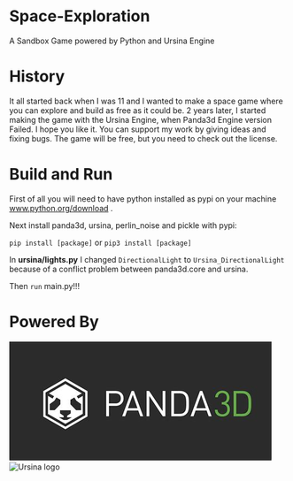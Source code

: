 # Space-Exploration
A Sandbox Game powered by Python and Ursina Engine


# History
It all started back when I was 11 and I wanted to make a space game where you can explore and build as free as it could be. 2 years later, I started making the game with the Ursina Engine, when Panda3d Engine version Failed. I hope you like it. You can support my work by giving ideas and fixing bugs. The game will be free, but you need to check out the license.

# Build and Run
First of all you will need to have python installed as pypi on your machine www.python.org/download .

Next install panda3d, ursina, perlin_noise and pickle with pypi:

`pip install [package]`
or
`pip3 install [package]`


In **ursina/lights.py** I changed `DirectionalLight` to `Ursina_DirectionalLight` because of a conflict problem between panda3d.core and ursina.

Then `run` main.py!!!

# Powered By

![Panda3d logo](https://raw.githubusercontent.com/luis605/Space-Exploration/main/docs/images/panda3d_logo1.jpg "Employee Data title")
![Ursina logo](https://raw.githubusercontent.com/luis605/Space-Exploration/main/docs/images/ursina_logo1.jpg "Employee Data title")
